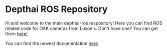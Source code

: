 # Depthai ROS Repository
Hi and welcome to the main depthai-ros respository! Here you can find ROS related code for OAK cameras from Luxonis. Don't have one? You can get them [here!](https://shop.luxonis.com/)

You can find the newest documentation [here](https://docs-beta.luxonis.com/software/ros/)
